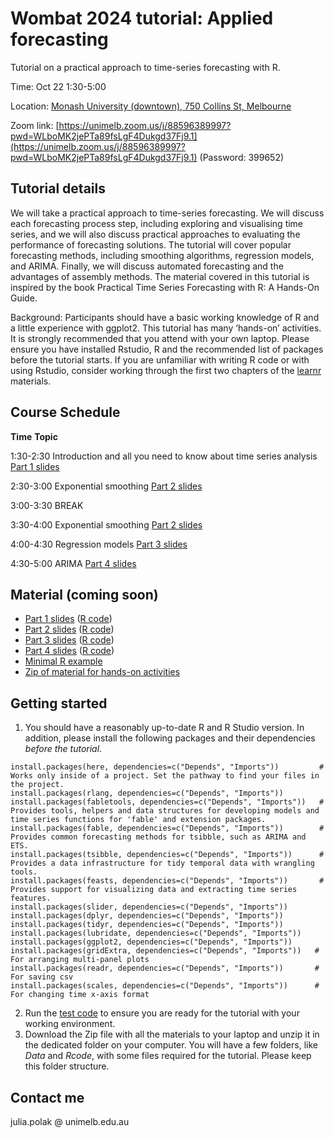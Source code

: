 # Wombat 2024 tutorial: Applied forecasting

Tutorial on a practical approach to time-series forecasting with R. 

Time: Oct 22 1:30-5:00

Location: [Monash University (downtown), 750 Collins St, Melbourne](https://www.google.com/maps/place/Monash+College+City+Campus/@-37.8200186,144.9493095,15z/data=!4m6!3m5!1s0x6ad65d4dbf52da3d:0xe25a5625211a931e!8m2!3d-37.8200186!4d144.9493095!16s%2Fm%2F0kg1lss?entry=ttu&g_ep=EgoyMDI0MTAwOS4wIKXMDSoASAFQAw%3D%3D)

Zoom link: [https://unimelb.zoom.us/j/88596389997?pwd=WLboMK2jePTa89fsLgF4Dukgd37Fj9.1](https://unimelb.zoom.us/j/88596389997?pwd=WLboMK2jePTa89fsLgF4Dukgd37Fj9.1) (Password: 399652)

## Tutorial details

We will take a practical approach to time-series forecasting. We will discuss each forecasting process step, including exploring and visualising time series, and we will also discuss practical approaches to evaluating the performance of forecasting solutions. The tutorial will cover popular forecasting methods, including smoothing algorithms, regression models, and ARIMA. Finally, we will discuss automated forecasting and the advantages of assembly methods. The material covered in this tutorial is inspired by the book Practical Time Series Forecasting with R: A Hands-On Guide.

Background: Participants should have a basic working knowledge of R and a little experience with ggplot2. This tutorial has many ‘hands-on’ activities. It is strongly recommended that you attend with your own laptop. Please ensure you have installed Rstudio, R and the recommended list of packages before the tutorial starts. If you are unfamiliar with writing R code or with using Rstudio, consider working through the first two chapters of the [learnr](https://learnr.numbat.space/) materials.

## Course Schedule
**Time**	   **Topic**

1:30-2:30  	Introduction and all you need to know about time series analysis [Part 1 slides](https://github.com/julpol/tutorial_applied_forecasting/blob/main/Slides/1_Intro_s.pdf) 

2:30-3:00 	Exponential smoothing [Part 2 slides](https://github.com/julpol/tutorial_applied_forecasting/blob/main/Slides/2_SmoothingMethodss_s.pdf) 

3:00-3:30 	BREAK

3:30-4:00	  Exponential smoothing [Part 2 slides](https://github.com/julpol/tutorial_applied_forecasting/blob/main/Slides/2_SmoothingMethodss_s.pdf) 

4:00-4:30   Regression models [Part 3 slides](https://github.com/julpol/tutorial_applied_forecasting/blob/main/Slides/3_LinearRegression.pdf) 

4:30-5:00	ARIMA [Part 4 slides](https://github.com/julpol/tutorial_applied_forecasting/blob/main/Slides/4_ARIMA_s.pdf) 


## Material (coming soon)
- [Part 1 slides](https://github.com/julpol/tutorial_applied_forecasting/blob/main/Slides/1_Intro_s.pdf) ([R code](https://github.com/julpol/tutorial_applied_forecasting/blob/main/Slides/Part1_intro.R))
- [Part 2 slides](https://github.com/julpol/tutorial_applied_forecasting/blob/main/Slides/2_SmoothingMethodss_s.pdf) ([R code](https://github.com/julpol/tutorial_applied_forecasting/blob/main/Slides/Part2-EXPSmoothing.R))
- [Part 3 slides](https://github.com/julpol/tutorial_applied_forecasting/blob/main/Slides/3_LinearRegression.pdf) ([R code](https://github.com/julpol/tutorial_applied_forecasting/blob/main/Slides/Part3-LinearReg.R))
- [Part 4 slides](https://github.com/julpol/tutorial_applied_forecasting/blob/main/Slides/4_ARIMA_s.pdf) ([R code](https://github.com/julpol/tutorial_applied_forecasting/blob/main/Slides/Part4-ARIMA.R))
- [Minimal R example](https://github.com/julpol/tutorial_applied_forecasting/blob/main/MinimalEample.R)
- [Zip of material for hands-on activities](https://github.com/julpol/tutorial_applied_forecasting/blob/main/Data.zip)

## Getting started
1. You should have a reasonably up-to-date R and R Studio version. In addition, please install the following packages and their dependencies *before the tutorial*.
```
install.packages(here, dependencies=c("Depends", "Imports"))         # Works only inside of a project. Set the pathway to find your files in the project.
install.packages(rlang, dependencies=c("Depends", "Imports"))
install.packages(fabletools, dependencies=c("Depends", "Imports"))   # Provides tools, helpers and data structures for developing models and time series functions for 'fable' and extension packages.
install.packages(fable, dependencies=c("Depends", "Imports"))        # Provides common forecasting methods for tsibble, such as ARIMA and ETS. 
install.packages(tsibble, dependencies=c("Depends", "Imports"))      # Provides a data infrastructure for tidy temporal data with wrangling tools.
install.packages(feasts, dependencies=c("Depends", "Imports"))       # Provides support for visualizing data and extracting time series features.
install.packages(slider, dependencies=c("Depends", "Imports")) 
install.packages(dplyr, dependencies=c("Depends", "Imports"))
install.packages(tidyr, dependencies=c("Depends", "Imports"))
install.packages(lubridate, dependencies=c("Depends", "Imports"))
install.packages(ggplot2, dependencies=c("Depends", "Imports"))
install.packages(gridExtra, dependencies=c("Depends", "Imports"))   # For arranging multi-panel plots
install.packages(readr, dependencies=c("Depends", "Imports"))       # For saving csv
install.packages(scales, dependencies=c("Depends", "Imports"))      # For changing time x-axis format
```


2. Run the [test code](https://github.com/julpol/tutorial_applied_forecasting/blob/main/MinimalEample.R) to ensure you are ready for the tutorial with your working environment.
3. Download the Zip file with all the materials to your laptop and unzip it in the dedicated folder on your computer. You will have a few folders, like *Data* and *Rcode*, with some files required for the tutorial. Please keep this folder structure.
   

 ## Contact me
 julia.polak @ unimelb.edu.au








